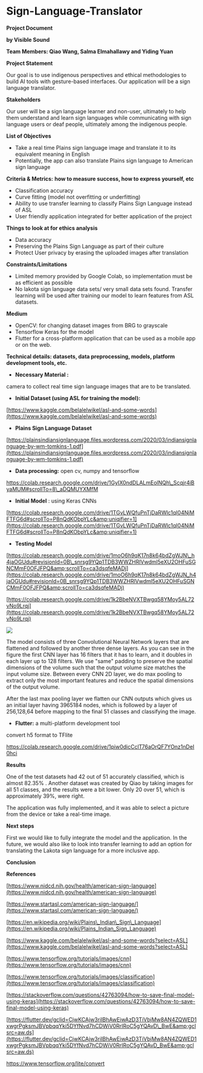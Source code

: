 # Sign-Language-Translator
**Project Document**

**by Visible Sound**

**Team Members: Qiao Wang, Salma Elmahallawy and Yiding Yuan**

**Project Statement**

Our goal is to use indigenous perspectives and ethical methodologies to build AI tools with gesture-based interfaces. Our application will be a sign language translator.

**Stakeholders**

Our user will be a sign language learner and non-user, ultimately to help them understand and learn sign languages while communicating with sign language users or deaf people, ultimately among the indigenous people.

**List of Objectives**

- Take a real time Plains sign language image and translate it to its equivalent meaning in English
- Potentially, the app can also translate Plains sign language to American sign language

**Criteria &amp; Metrics:**  **how to measure success, how to express yourself, etc**

- Classification accuracy
- Curve fitting (model not overfitting or underfitting)
- Ability to use transfer learning to classify Plains Sign Language instead of ASL
- User friendly application integrated for better application of the project

**Things to look at for ethics analysis**

- Data accuracy
- Preserving the Plains Sign Language as part of their culture
- Protect User privacy by erasing the uploaded images after translation

**Constraints/Limitations**

- Limited memory provided by Google Colab, so implementation must be as efficient as possible
- No lakota sign language data sets/ very small data sets found. Transfer learning will be used after training our model to learn features from ASL datasets.

**Medium**

- OpenCV: for changing dataset images from BRG to grayscale
- Tensorflow Keras for the model
- Flutter for a cross-platform application that can be used as a mobile app or on the web.

**Technical details: datasets, data preprocessing, models, platform development tools, etc.**

- **Necessary Material :**

camera to collect real time sign language images that are to be translated.

- **Initial Dataset (using ASL for training the model):**

[https://www.kaggle.com/belalelwikel/asl-and-some-words](https://www.kaggle.com/belalelwikel/asl-and-some-words)

- **Plains Sign Language Dataset**

[https://plainsindiansignlanguage.files.wordpress.com/2020/03/indiansignlanguage-by-wm-tomkins-1.pdf](https://plainsindiansignlanguage.files.wordpress.com/2020/03/indiansignlanguage-by-wm-tomkins-1.pdf)

- **Data processing:** open cv, numpy and tensorflow

https://colab.research.google.com/drive/1GyIX0ndDLALmEolNQh\_Scqjr4iByaMUM#scrollTo=8\_aDQMUYXMfM

- **Initial Model** : using Keras CNNs

[https://colab.research.google.com/drive/1TGvLWQfuPnTjDaRWlc1qI04NjMFTFG6d#scrollTo=P8nQdKObpYLc&amp;uniqifier=1](https://colab.research.google.com/drive/1TGvLWQfuPnTjDaRWlc1qI04NjMFTFG6d#scrollTo=P8nQdKObpYLc&amp;uniqifier=1)

- **Testing Model**

[https://colab.research.google.com/drive/1moO6h9qK17n8k64bdZgWJN\_h4jaOGUdu#revisionId=0B\_snrsg9YQp1TDB3WWZHRlVwdml5eXU2OHFuSGNCMmF0OFJFPQ&amp;scrollTo=ca3dsqfeMADj](https://colab.research.google.com/drive/1moO6h9qK17n8k64bdZgWJN_h4jaOGUdu#revisionId=0B_snrsg9YQp1TDB3WWZHRlVwdml5eXU2OHFuSGNCMmF0OFJFPQ&amp;scrollTo=ca3dsqfeMADj)

[https://colab.research.google.com/drive/1k2BbeNVXTBwgq58YMoy5AL72vNo9Lrqj](https://colab.research.google.com/drive/1k2BbeNVXTBwgq58YMoy5AL72vNo9Lrqj)

![](RackMultipart20211220-4-1fcuzah_html_65487684f3c16223.png)

The model consists of three Convolutional Neural Network layers that are flattened and followed by another three dense layers. As you can see in the figure the first CNN layer has 16 filters that it has to learn, and it doubles in each layer up to 128 filters. We use &quot;same&quot; padding to preserve the spatial dimensions of the volume such that the output volume size matches the input volume size. Between every CNN 2D layer, we do max pooling to extract only the most important features and reduce the spatial dimensions of the output volume.

After the last max pooling layer we flatten our CNN outputs which gives us an initial layer having 3965184 nodes, which is followed by a layer of 256,128,64 before mapping to the final 51 classes and classifying the image.

- **Flutter:** a multi-platform development tool

convert h5 format to TFlite

https://colab.research.google.com/drive/1piw0dicCclT76aOrQF7YOnz1nDeI0hci

**Results**

One of the test datasets had 42 out of 51 accurately classified, which is almost 82.35% . Another dataset was created by Qiao by taking images for all 51 classes, and the results were a bit lower. Only 20 over 51, which is approximately 39%, were right.

The application was fully implemented, and it was able to select a picture from the device or take a real-time image.

**Next steps**

First we would like to fully integrate the model and the application. In the future, we would also like to look into transfer learning to add an option for translating the Lakota sign language for a more inclusive app.

**Conclusion**

**References**

[https://www.nidcd.nih.gov/health/american-sign-language](https://www.nidcd.nih.gov/health/american-sign-language)

[https://www.startasl.com/american-sign-language/](https://www.startasl.com/american-sign-language/)

[https://en.wikipedia.org/wiki/Plains\_Indian\_Sign\_Language](https://en.wikipedia.org/wiki/Plains_Indian_Sign_Language)

[https://www.kaggle.com/belalelwikel/asl-and-some-words?select=ASL](https://www.kaggle.com/belalelwikel/asl-and-some-words?select=ASL)

[https://www.tensorflow.org/tutorials/images/cnn](https://www.tensorflow.org/tutorials/images/cnn)

[https://www.tensorflow.org/tutorials/images/classification](https://www.tensorflow.org/tutorials/images/classification)

[https://stackoverflow.com/questions/42763094/how-to-save-final-model-using-keras](https://stackoverflow.com/questions/42763094/how-to-save-final-model-using-keras)

[https://flutter.dev/gclid=CjwKCAjw3riIBhAwEiwAzD3TiVbjMw8AN4ZQWED1xwgrPgksmJBVpbqqYki5DYfNvd7hCDWiV0RrIRoC5gYQAvD\_BwE&amp;gclsrc=aw.ds](https://flutter.dev/gclid=CjwKCAjw3riIBhAwEiwAzD3TiVbjMw8AN4ZQWED1xwgrPgksmJBVpbqqYki5DYfNvd7hCDWiV0RrIRoC5gYQAvD_BwE&amp;gclsrc=aw.ds)

https://www.tensorflow.org/lite/convert
